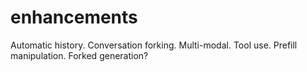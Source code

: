 # enhancements

Automatic history.
Conversation forking.
Multi-modal.
Tool use.
Prefill manipulation.
Forked generation?
